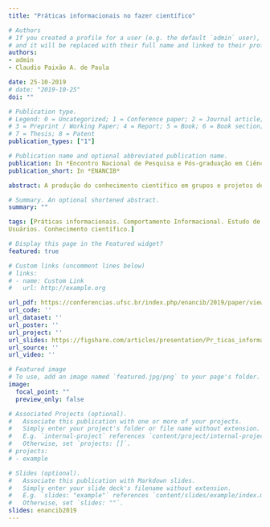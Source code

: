 ```yaml
---
title: "Práticas informacionais no fazer científico"

# Authors
# If you created a profile for a user (e.g. the default `admin` user), write the username (folder name) here 
# and it will be replaced with their full name and linked to their profile.
authors:
- admin
- Claudio Paixão A. de Paula

date: 25-10-2019
# date: "2019-10-25"
doi: ""

# Publication type.
# Legend: 0 = Uncategorized; 1 = Conference paper; 2 = Journal article;
# 3 = Preprint / Working Paper; 4 = Report; 5 = Book; 6 = Book section;
# 7 = Thesis; 8 = Patent
publication_types: ["1"]

# Publication name and optional abbreviated publication name.
publication: In *Encontro Nacional de Pesquisa e Pós-graduação em Ciência da Informação*
publication_short: In *ENANCIB*

abstract: A produção do conhecimento científico em grupos e projetos de pesquisa é, essencialmente, colaborativa e social. Nesses espaços, sujeitos informacionais executam suas atividades e, por meio delas, propagam ou refutam práticas informacionais. Essa pesquisa objetiva investigar quais são e como se constituem as práticas informacionais na produção colaborativa do conhecimento científico no denominado Projeto Febre Amarela. De caráter qualitativo, a pesquisa adota uma postura etnográfica, valendo-se das técnicas de observação e entrevista semiestruturada em profundidade para a coleta de dados. A aproximação e imersão no ambiente empírico duraram, aproximadamente, dois anos. Foram observados e entrevistados 16 colaboradores do referido projeto, selecionados mediante convite e manifestação do desejo de participar, voluntariamente, da pesquisa. A análise de dados indica que, no referido ambiente empírico, as práticas informacionais se constituem e são articuladas, propagadas ou contestadas em interações sociais durante ações informacionais rotineiras. Embora as práticas informacionais desveladas possuam certa regularidade advinda de rotinas e hábitos inerentes ao ambiente, elas emergem de tarefas situadas, da divisão do trabalho, de soluções constituídas na ação e de negociações discursivas protagonizadas pelos integrantes do grupo de pesquisa.

# Summary. An optional shortened abstract.
summary: ""

tags: [Práticas informacionais. Comportamento Informacional. Estudo de
Usuários. Conhecimento científico.]

# Display this page in the Featured widget?
featured: true

# Custom links (uncomment lines below)
# links:
# - name: Custom Link
#   url: http://example.org

url_pdf: https://conferencias.ufsc.br/index.php/enancib/2019/paper/view/545/470
url_code: ''
url_dataset: ''
url_poster: ''
url_project: ''
url_slides: https://figshare.com/articles/presentation/Pr_ticas_informacionais_no_fazer_cient_fico/15029205
url_source: ''
url_video: ''

# Featured image
# To use, add an image named `featured.jpg/png` to your page's folder. 
image:
  focal_point: ""
  preview_only: false

# Associated Projects (optional).
#   Associate this publication with one or more of your projects.
#   Simply enter your project's folder or file name without extension.
#   E.g. `internal-project` references `content/project/internal-project/index.md`.
#   Otherwise, set `projects: []`.
# projects:
# - example

# Slides (optional).
#   Associate this publication with Markdown slides.
#   Simply enter your slide deck's filename without extension.
#   E.g. `slides: "example"` references `content/slides/example/index.md`.
#   Otherwise, set `slides: ""`.
slides: enancib2019
---
```

